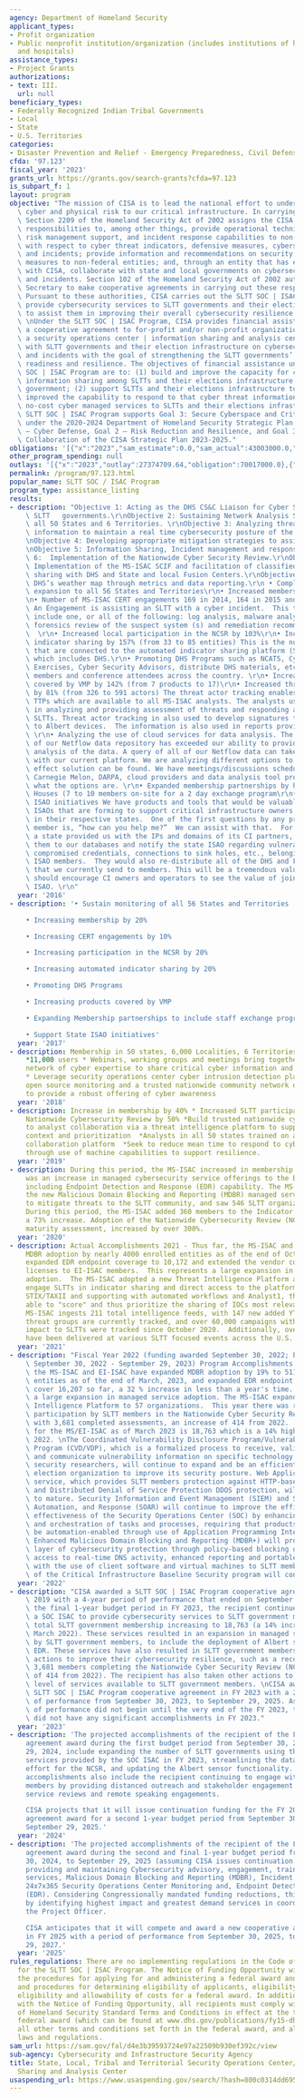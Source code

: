 ```yaml
---
agency: Department of Homeland Security
applicant_types:
- Profit organization
- Public nonprofit institution/organization (includes institutions of higher education
  and hospitals)
assistance_types:
- Project Grants
authorizations:
- text: III.
  url: null
beneficiary_types:
- Federally Recognized Indian Tribal Governments
- Local
- State
- U.S. Territories
categories:
- Disaster Prevention and Relief - Emergency Preparedness, Civil Defense
cfda: '97.123'
fiscal_year: '2023'
grants_url: https://grants.gov/search-grants?cfda=97.123
is_subpart_f: 1
layout: program
objective: "The mission of CISA is to lead the national effort to understand and manage\
  \ cyber and physical risk to our critical infrastructure. In carrying out this mission,\
  \ Section 2209 of the Homeland Security Act of 2002 assigns the CISA Director the\
  \ responsibilities to, among other things, provide operational technical assistance,\
  \ risk management support, and incident response capabilities to non-federal entities\
  \ with respect to cyber threat indicators, defensive measures, cybersecurity risks,\
  \ and incidents; provide information and recommendations on security and resilience\
  \ measures to non-federal entities; and, through an entity that has entered an agreement\
  \ with CISA, collaborate with state and local governments on cybersecurity risks\
  \ and incidents. Section 102 of the Homeland Security Act of 2002 authorizes the\
  \ Secretary to make cooperative agreements in carrying out these responsibilities.\
  \ Pursuant to these authorities, CISA carries out the SLTT SOC | ISAC Program to\
  \ provide cybersecurity services to SLTT governments and their election infrastructure\
  \ to assist them in improving their overall cybersecurity resilience and readiness.\
  \ \nUnder the SLTT SOC | ISAC Program, CISA provides financial assistance through\
  \ a cooperative agreement to for-profit and/or non-profit organizations to operate\
  \ a security operations center | information sharing and analysis center to collaborate\
  \ with SLTT governments and their election infrastructure on cybersecurity threats\
  \ and incidents with the goal of strengthening the SLTT governments’ cybersecurity\
  \ readiness and resilience. The objectives of financial assistance under the SLTT\
  \ SOC | ISAC Program are to: (1) build and improve the capacity for cyber threat\
  \ information sharing among SLTTs and their elections infrastructure and the federal\
  \ government; (2) support SLTTs and their elections infrastructure to build and\
  \ improved the capability to respond to that cyber threat information; and (3) provide\
  \ no-cost cyber managed services to SLTTs and their elections infrastructure. The\
  \ SLTT SOC | ISAC Program supports Goal 3: Secure Cyberspace and Critical Infrastructure\
  \ under the 2020-2024 Department of Homeland Security Strategic Plan and Goal 1\
  \ – Cyber Defense, Goal 2 – Risk Reduction and Resilience, and Goal 3 – Operational\
  \ Collaboration of the CISA Strategic Plan 2023-2025."
obligations: '[{"x":"2023","sam_estimate":0.0,"sam_actual":43003000.0,"usa_spending_actual":42918837.0},{"x":"2024","sam_estimate":0.0,"sam_actual":27014000.0,"usa_spending_actual":27014000.0},{"x":"2025","sam_estimate":0.0,"sam_actual":27014000.0,"usa_spending_actual":0.0}]'
other_program_spending: null
outlays: '[{"x":"2023","outlay":27374709.64,"obligation":70017000.0},{"x":"2024","outlay":0.0,"obligation":0.0},{"x":"2025","outlay":0.0,"obligation":0.0}]'
permalink: /program/97.123.html
popular_name: SLTT SOC / ISAC Program
program_type: assistance_listing
results:
- description: "Objective 1: Acting as the DHS CS&C Liaison for Cyber Security to\
    \ SLTT   governments.\r\nObjective 2: Sustaining Network Analysis Services to\
    \ all 50 States and 6 Territories. \r\nObjective 3: Analyzing threat and attack\
    \ information to maintain a real time cybersecurity posture of the SLTT sector.\r\
    \nObjective 4: Developing appropriate mitigation strategies to assist SLTTs.\r\
    \nObjective 5: Information Sharing, Incident management and response.\r\nObjective\
    \ 6:  Implementation of the Nationwide Cyber Security Review.\r\nObjective 7:\
    \ Implementation of the MS-ISAC SCIF and facilitation of classified information\
    \ sharing with DHS and State and local Fusion Centers.\r\nObjective 8: Support\
    \ DHS’s weather map through metrics and data reporting.\r\n • Completing monitoring\
    \ expansion to all 56 States and Territories\r\n• Increased membership by 31.5%\r\
    \n• Number of MS-ISAC CERT engagements 169 in 2014, 164 in 2015 and 171 in 2016\
    \ An Engagement is assisting an SLTT with a cyber incident.  This typically may\
    \ include one, or all of the following: log analysis, malware analysis and full\
    \ forensics review of the suspect system (s) and remediation recommendations.\
    \  \r\n• Increased local participation in the NCSR by 103%\r\n• Increased automated\
    \ indicator sharing by 157% (from 33 to 85 entities) This is the number of entities\
    \ that are connected to the automated indicator sharing platform (Soltra Edge)\
    \ which includes DHS.\r\n• Promoting DHS Programs such as NCATS, Cyber Security\
    \ Exercises, Cyber Security Advisors, distribute DHS materials, etc. to the MS-ISAC\
    \ members and conference attendees across the country. \r\n• Increased products\
    \ covered by VMP by 142% (from 7 products to 17)\r\n• Increased threat actor tracking\
    \ by 81% (from 326 to 591 actors) The threat actor tracking enables us to identify\
    \ TTPs which are available to all MS-ISAC analysts. The analysts use this information\
    \ in analyzing and providing assessment of threats and responding attacks impacting\
    \ SLTTs. Threat actor tracking in also used to develop signatures that are deployed\
    \ to Albert devices.  The information is also used in reports provided to members.\
    \ \r\n• Analyzing the use of cloud services for data analysis. The size and scale\
    \ of our Netflow data repository has exceeded our ability to provide timely enterprise\
    \ analysis of the data. A query of all of our Netflow data can take up to a week\
    \ with our current platform. We are analyzing different options to see if a cost\
    \ effect solution can be found. We have meetings/discussions scheduled with US-CERT,\
    \ Carnegie Melon, DARPA, cloud providers and data analysis tool providers to assess\
    \ what the options are. \r\n• Expanded membership partnerships by holding 3 Open\
    \ Houses (7 to 10 members on-site for a 2 day exchange program\r\n• Support State\
    \ ISAO initiatives We have products and tools that would be valuable for the state\
    \ ISAOs that are forming to support critical infrastructure owners and operators\
    \ in their respective states.  One of the first questions by any prospective ISAO\
    \ member is, “how can you help me?”  We can assist with that.  For example, if\
    \ a state provided us with the IPs and domains of its CI partners, we could add\
    \ them to our databases and notify the state ISAO regarding vulnerable domains,\
    \ compromised credentials, connections to sink holes, etc., belonging to their\
    \ ISAO members.  They would also re-distribute all of the DHS and FBI products\
    \ that we currently send to members. This will be a tremendous value add, which\
    \ should encourage CI owners and operators to see the value of joining the state\
    \ ISAO. \r\n"
  year: '2016'
- description: '• Sustain monitoring of all 56 States and Territories

    • Increasing membership by 20%

    • Increasing CERT engagements by 10%

    • Increasing participation in the NCSR by 20%

    • Increasing automated indicator sharing by 20%

    • Promoting DHS Programs

    • Increasing products covered by VMP

    • Expanding Membership partnerships to include staff exchange program

    • Support State ISAO initiatives'
  year: '2017'
- description: Membership in 50 states, 6,000 Localities, 6 Territories and 88 Tribes
    *11,000 users * Webinars, working groups and meetings bring together a nationwide
    network of cyber expertise to share critical cyber information and best practices
    * Leverage security operations center cyber intrusion detection platform capabilities,
    open source monitoring and a trusted nationwide community network of cyber expertise
    to provide a robust offering of cyber awareness
  year: '2018'
- description: Increase in membership by 40% * Increased SLTT participation in the
    Nationwide Cybersecurity Review by 50% *Build trusted nationwide cyber SLTT analyst
    to analyst collaboration via a threat intelligence platform to support threat
    context and prioritization  *Analysts in all 50 states trained on a threat intelligence
    collaboration platform  *Seek to reduce mean time to respond to cyber threats
    through use of machine capabilities to support resilience.
  year: '2019'
- description: During this period, the MS-ISAC increased in membership by 20%. There
    was an increase in managed cybersecurity service offerings to the Elections Subsector,
    including Endpoint Detection and Response (EDR) capability. The MS-ISAC launched
    the new Malicious Domain Blocking and Reporting (MDBR) managed service offering
    to mitigate threats to the SLTT community, and saw 546 SLTT organizations subscribe.
    During this period, the MS-ISAC added 360 members to the Indicator Sharing Program,
    a 73% increase. Adoption of the Nationwide Cybersecurity Review (NCSR), the cybersecurity
    maturity assessment, increased by over 300%.
  year: '2020'
- description: Actual Accomplishments 2021 - Thus far, the MS-ISAC and EI-ISAC expanded
    MDBR adoption by nearly 4000 enrolled entities as of the end of Oct, 2021, and
    expanded EDR endpoint coverage to 10,172 and extended the vendor contract to provide
    licenses to EI-ISAC members.  This represents a large expansion in managed service
    adoption.  The MS-ISAC adopted a new Threat Intelligence Platform and worked to
    engage SLTTs in indicator sharing and direct access to the platform.  Since implementing
    STIX/TAXII and supporting with automated workflows and Analyst1, the MS-ISAC is
    able to "score" and thus prioritize the sharing of IOCs most relevant to SLTTs.  The
    MS-ISAC ingests 211 total intelligence feeds, with 147 new added YTD, a 230% increase.  1,847
    threat groups are currently tracked, and over 60,000 campaigns with potential
    impact to SLTTs were tracked since October 2020.  Additionally, over 100 presentations
    have been delivered at various SLTT focused events across the U.S.
  year: '2021'
- description: "Fiscal Year 2022 (funding awarded September 30, 2022; Program Year\
    \ September 30, 2022 - September 29, 2023) Program Accomplishments: Thus far,\
    \ the MS-ISAC and EI-ISAC have expanded MDBR adoption by 19% to 5118 enrolled\
    \ entities as of the end of March, 2023, and expanded EDR endpoint coverage to\
    \ cover 16,207 so far, a 32 % increase in less than a year's time.  This represents\
    \ a large expansion in managed service adoption. The MS-ISAC expanded the Threat\
    \ Intelligence Platform to 57 organizations.  This year there was record-breaking\
    \ participation by SLTT members in the Nationwide Cyber Security Review (NCSR),\
    \ with 3,681 completed assessments, an increase of 414 from 2022.  The total membership\
    \ for the MS/EI-ISAC as of March 2023 is 18,763 which is a 14% higher than March\
    \ 2022. \nThe Coordinated Vulnerability Disclosure Program/Vulnerability Disclosure\
    \ Program (CVD/VDP), which is a formalized process to receive, validate, remediate,\
    \ and communicate vulnerability information on specific technology systems from\
    \ security researchers, will continue to expand and be an efficient way for an\
    \ election organization to improve its security posture. Web Application Firewall\
    \ service, which provides SLTT members protection against HTTP-based inbound attacks\
    \ and Distributed Denial of Service Protection DDOS protection, will continue\
    \ to mature. Security Information and Event Management (SIEM) and Security Orchestration,\
    \ Automation, and Response (SOAR) will continue to improve the efficiency and\
    \ effectiveness of the Security Operations Center (SOC) by enhancing the automation\
    \ and orchestration of tasks and processes, requiring that products and services\
    \ be automation-enabled through use of Application Programming Interfaces (APIs).\
    \ Enhanced Malicious Domain Blocking and Reporting (MDBR+) will provide an additional\
    \ layer of cybersecurity protection through policy-based blocking of DNS activity,\
    \ access to real-time DNS activity, enhanced reporting and portable device protection\
    \ with the use of client software and virtual machines to SLTT members. Development\
    \ of the Critical Infrastructure Baseline Security program will continue."
  year: '2022'
- description: "CISA awarded a SLTT SOC | ISAC Program cooperative agreement in FY\
    \ 2019 with a 4-year period of performance that ended on September 29, 2023. During\
    \ the final 1-year budget period in FY 2023, the recipient continued to operate\
    \ a SOC ISAC to provide cybersecurity services to SLTT government members, with\
    \ total SLTT government membership increasing to 18,763 (a 14% increase since\
    \ March 2022). These services resulted in an expansion in managed service adoption\
    \ by SLTT government members, to include the deployment of Albert sensors and\
    \ EDR. These services have also resulted in SLTT government members taking other\
    \ actions to improve their cybersecurity resilience, such as a record breaking\
    \ 3,681 members completing the Nationwide Cyber Security Review (NCSR) (an increase\
    \ of 414 from 2022). The recipient has also taken other actions to improve the\
    \ level of services available to SLTT government members. \nCISA award a single\
    \ SLTT SOC | ISAC Program cooperative agreement in FY 2023 with a 2-year period\
    \ of performance from September 30, 2023, to September 29, 2025. As the period\
    \ of performance did not begin until the very end of the FY 2023, the recipient\
    \ did not have any significant accomplishments in FY 2023."
  year: '2023'
- description: 'The projected accomplishments of the recipient of the FY 2023 cooperative
    agreement award during the first budget period from September 30, 2023, to September
    29, 2024, include expanding the number of SLTT governments using the cybersecurity
    services provided by the SOC ISAC in FY 2023, streamlining the data and reporting
    effort for the NCSR, and updating the Albert sensor functionality. The projected
    accomplishments also include the recipient continuing to engage with the ISAC
    members by providing distanced outreach and stakeholder engagement through virtual
    service reviews and remote speaking engagements.

    CISA projects that it will issue continuation funding for the FY 2023 cooperative
    agreement award for a second 1-year budget period from September 30, 2024, to
    September 29, 2025.'
  year: '2024'
- description: 'The projected accomplishments of the recipient of the FY 2023 cooperative
    agreement award during the second and final 1-year budget period from September
    30, 2024, to September 29, 2025 (assuming CISA issues continuation funding) include
    providing and maintaining Cybersecurity advisory, engagement, training and education
    services, Malicious Domain Blocking and Reporting (MDBR), Incident response assistance,
    24x7x365 Security Operations Center Monitoring and, Endpoint Detection and Response
    (EDR). Considering Congressionally mandated funding reductions, this will be performed
    by identifying highest impact and greatest demand services in coordination with
    the Project Officer.

    CISA anticipates that it will compete and award a new cooperative agreement award
    in FY 2025 with a period of performance from September 30, 2025, to September
    29, 2027.'
  year: '2025'
rules_regulations: There are no implementing regulations in the Code of Federal Regulations
  for the SLTT SOC | ISAC Program. The Notice of Funding Opportunity will establish
  the procedures for applying for and administering a federal award and the policies
  and procedures for determining eligibility of applicants, eligibility of work, and
  eligibility and allowability of costs for a federal award. In addition to complying
  with the Notice of Funding Opportunity, all recipients must comply with the Department
  of Homeland Security Standard Terms and Conditions in effect at the time of the
  federal award (which can be found at www.dhs.gov/publications/fy15-dhs-standard-terms-and-conditions),
  all other terms and conditions set forth in the federal award, and all other applicable
  laws and regulations.
sam_url: https://sam.gov/fal/d4e3b39593724e97a22509b930ef392c/view
sub-agency: Cybersecurity and Infrastructure Security Agency
title: State, Local, Tribal and Territorial Security Operations Center/Information
  Sharing and Analysis Center
usaspending_url: https://www.usaspending.gov/search/?hash=800c0314dd6957baf427494399549115
---
```

